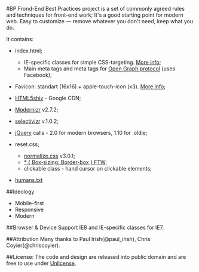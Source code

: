 #BP Frond-End
  Best Practices project is a set of commonly agreed rules and techniques for front-end work;
  It's a good starting point for modern web.
  Easy to customize — remove whatever you don't need, keep what you do.

It contains:
- index.html;
  - IE-specific classes for simple CSS-targeting. [More info](http://www.paulirish.com/2008/conditional-stylesheets-vs-css-hacks-answer-neither/);
  - Main meta tags and meta tags for [Open Graph protocol](http://ogp.me/) (uses Facebook);

- Favicon: standart (16x16) + apple-touch-icon (x3). [More info](https://github.com/audreyr/favicon-cheat-sheet);
- [HTML5shiv](https://code.google.com/p/html5shim/) - Google CDN;
- [Modernizr](http://modernizr.com/) v2.7.2;
- [selectivizr](http://selectivizr.com/) v.1.0.2;
- [jQuery](http://jquery.com/) calls - 2.0 for modern browsers, 1.10 for .oldie;
- reset.css;
  - [normalize.css](necolas.github.io/normalize.css/) v3.0.1;
  - [* { Box-sizing: Border-box } FTW](http://www.paulirish.com/2012/box-sizing-border-box-ftw/);
  - clickable class - hand cursor on clickable elements;

- [humans.txt](http://humanstxt.org/)

##Ideology
  - Mobile-first
  - Responsive
  - Modern

##Browser & Device Support
  IE8 and IE-specific classes for IE7.

##Attribution
  Many thanks to Paul Irish(@paul_irish), Chris Coyier(@chriscoyier).

##License:
  The code and design are released into public domain and are free to use under [Unlicense](http://unlicense.org/).


